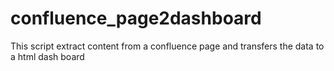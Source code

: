 # confluence_page2dashboard
This script extract content from a confluence page and transfers the data to a html dash board
